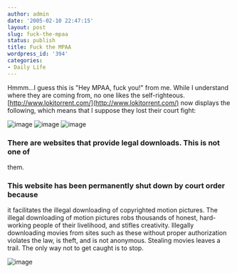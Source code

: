 ```yaml
---
author: admin
date: '2005-02-10 22:47:15'
layout: post
slug: fuck-the-mpaa
status: publish
title: Fuck the MPAA
wordpress_id: '394'
categories:
- Daily Life
---
```


Hmmm...I guess this is "Hey MPAA, fuck you!" from me. While I understand
where they are coming from, no one likes the self-righteous.
[http://www.lokitorrent.com/](http://www.lokitorrent.com/) now displays
the following, which means that I suppose they lost their court fight:

![image](http://www.arcanology.com/images/i_logo.gif)
![image](http://www.arcanology.com/images/hide.gif)
![image](http://www.arcanology.com/images/hand.gif)

### There are websites that provide legal downloads. This is not one of
them.

### This website has been permanently shut down by court order because
it facilitates the illegal downloading of copyrighted motion pictures.
The illegal downloading of motion pictures robs thousands of honest,
hard-working people of their livelihood, and stifles creativity.
Illegally downloading movies from sites such as these without proper
authorization violates the law, is theft, and is not anonymous. Stealing
movies leaves a trail. The only way not to get caught is to stop.

![image](http://www.arcanology.com/images/mpaa.gif)
